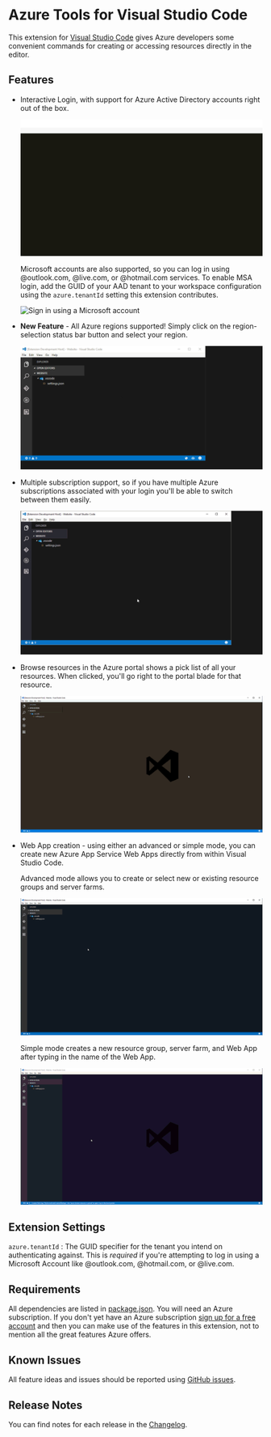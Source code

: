# Azure Tools for Visual Studio Code

This extension for [Visual Studio Code](http://code.visualstudio.com) gives Azure developers some convenient commands for creating or accessing resources directly in the editor. 

## Features

- Interactive Login, with support for Azure Active Directory accounts right out of the box.

    ![Sign in using an Azure Active Directory account](./media/docs/sign-in-org-account.gif) 

    Microsoft accounts are also supported, so you can log in using @outlook.com, @live.com, or @hotmail.com services. To enable MSA login, add the GUID of your AAD tenant to your workspace configuration using the `azure.tenantId` setting this extension contributes.

    ![Sign in using a Microsoft account](./media/docs/sign-in-msa.gif) 

- **New Feature** - All Azure regions supported! Simply click on the region-selection status bar button and select your region. 

    ![Select region](./media/docs/select-region.gif)

- Multiple subscription support, so if you have multiple Azure subscriptions associated with your login you'll be able to switch between them easily.

    ![Select subscription](./media/docs/select-subscription.gif)

- Browse resources in the Azure portal shows a pick list of all your resources. When clicked, you'll go right to the portal blade for that resource.

    ![Browse to portal feature](./media/docs/browse-to-resource-in-portal.gif)

- Web App creation - using either an advanced or simple mode, you can create new Azure App Service Web Apps directly from within Visual Studio Code.

    Advanced mode allows you to create or select new or existing resource groups and server farms.

    ![Advanced web app creation mode](./media/docs/create-web-app-advanced-scenario.gif)

    Simple mode creates a new resource group, server farm, and Web App after typing in the name of the Web App.

    ![Simple web app creation mode](./media/docs/create-web-app-simple-scenario.gif)

## Extension Settings

`azure.tenantId` : The GUID specifier for the tenant you intend on authenticating against. This is *required* if you're attempting to log in using a Microsoft Account like @outlook.com, @hotmail.com, or @live.com. 

## Requirements

All dependencies are listed in [package.json](package.json). You will need an Azure subscription. If you don't yet have an Azure subscription [sign up for a free account](https://azure.microsoft.com/en-us/free/) and then you can make use of the features in this extension, not to mention all the great features Azure offers. 

## Known Issues

All feature ideas and issues should be reported using [GitHub issues](https://github.com/bradygaster/azure-tools-vscode/issues).

## Release Notes

You can find notes for each release in the [Changelog](changelog.md).